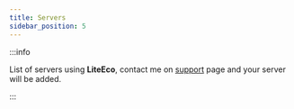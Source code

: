 ```yaml
---
title: Servers
sidebar_position: 5
---
```


:::info

List of servers using **LiteEco**, contact me on [support](/docs/support) page and your server will be added.

:::